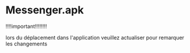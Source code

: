 # Messenger.apk 
!!!!important!!!!!!!!

lors du déplacement dans l'application veuillez actualiser pour remarquer les changements
